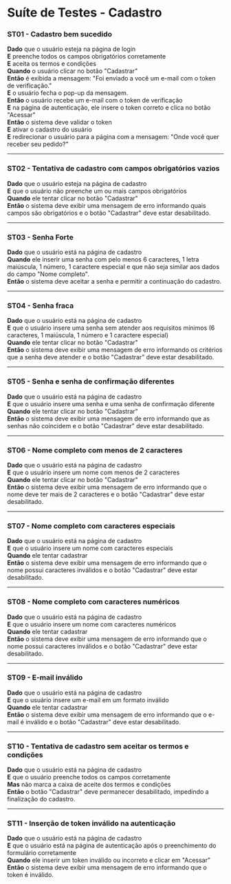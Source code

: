 # Suíte de Testes - Cadastro

### ST01 - Cadastro bem sucedido

**Dado** que o usuário esteja na página de login  
**E** preenche todos os campos obrigatórios corretamente  
**E** aceita os termos e condições  
**Quando** o usuário clicar no botão "Cadastrar"  
**Então** é exibida a mensagem: "Foi enviado a você um e-mail com o token de verificação."  
**E** o usuário fecha o pop-up da mensagem.  
**Então** o usuário recebe um e-mail com o token de verificação  
**E** na página de autenticação, ele insere o token correto e clica no botão "Acessar"  
**Então** o sistema deve validar o token  
**E** ativar o cadastro do usuário  
**E** redirecionar o usuário para a página com a mensagem: "Onde você quer receber seu pedido?"

---

### ST02 - Tentativa de cadastro com campos obrigatórios vazios

**Dado** que o usuário esteja na página de cadastro  
**E** que o usuário não preenche um ou mais campos obrigatórios  
**Quando** ele tentar clicar no botão "Cadastrar"  
**Então** o sistema deve exibir uma mensagem de erro informando quais campos são obrigatórios e o botão "Cadastrar" deve estar desabilitado.

---

### ST03 - Senha Forte

**Dado** que o usuário está na página de cadastro  
**Quando** ele inserir uma senha com pelo menos 6 caracteres, 1 letra maiúscula, 1 número, 1 caractere especial e que não seja similar aos dados do campo "Nome completo".  
**Então** o sistema deve aceitar a senha e permitir a continuação do cadastro.

---

### ST04 - Senha fraca

**Dado** que o usuário está na página de cadastro  
**E** que o usuário insere uma senha sem atender aos requisitos mínimos (6 caracteres, 1 maiúscula, 1 número e 1 caractere especial)  
**Quando** ele tentar clicar no botão "Cadastrar"  
**Então** o sistema deve exibir uma mensagem de erro informando os critérios que a senha deve atender e o botão "Cadastrar" deve estar desabilitado.

---

### ST05 - Senha e senha de confirmação diferentes

**Dado** que o usuário está na página de cadastro  
**E** que o usuário insere uma senha e uma senha de confirmação diferente  
**Quando** ele tentar clicar no botão "Cadastrar"  
**Então** o sistema deve exibir uma mensagem de erro informando que as senhas não coincidem e o botão "Cadastrar" deve estar desabilitado.

---

### ST06 - Nome completo com menos de 2 caracteres

**Dado** que o usuário está na página de cadastro  
**E** que o usuário insere um nome com menos de 2 caracteres  
**Quando** ele tentar clicar no botão "Cadastrar"  
**Então** o sistema deve exibir uma mensagem de erro informando que o nome deve ter mais de 2 caracteres e o botão "Cadastrar" deve estar desabilitado.

---

### ST07 - Nome completo com caracteres especiais

**Dado** que o usuário está na página de cadastro  
**E** que o usuário insere um nome com caracteres especiais  
**Quando** ele tentar cadastrar  
**Então** o sistema deve exibir uma mensagem de erro informando que o nome possui caracteres inválidos e o botão "Cadastrar" deve estar desabilitado.

---

### ST08 - Nome completo com caracteres numéricos

**Dado** que o usuário está na página de cadastro  
**E** que o usuário insere um nome com caracteres numéricos  
**Quando** ele tentar cadastrar  
**Então** o sistema deve exibir uma mensagem de erro informando que o nome possui caracteres inválidos e o botão "Cadastrar" deve estar desabilitado.

---

### ST09 - E-mail inválido

**Dado** que o usuário está na página de cadastro  
**E** que o usuário insere um e-mail em um formato inválido  
**Quando** ele tentar cadastrar  
**Então** o sistema deve exibir uma mensagem de erro informando que o e-mail é inválido e o botão "Cadastrar" deve estar desabilitado.

---

### ST10 - Tentativa de cadastro sem aceitar os termos e condições

**Dado** que o usuário está na página de cadastro  
**E** que o usuário preenche todos os campos corretamente  
**Mas** não marca a caixa de aceite dos termos e condições  
**Então** o botão "Cadastrar" deve permanecer desabilitado, impedindo a finalização do cadastro.

---

### ST11 - Inserção de token inválido na autenticação

**Dado** que o usuário está na página de cadastro  
**E** que o usuário está na página de autenticação após o preenchimento do formulário corretamente  
**Quando** ele inserir um token inválido ou incorreto e clicar em "Acessar"  
**Então** o sistema deve exibir uma mensagem de erro informando que o token é inválido.
